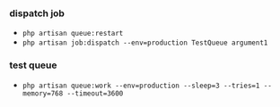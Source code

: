 ### dispatch job
- `php artisan queue:restart`
- `php artisan job:dispatch --env=production TestQueue argument1`

### test queue
- `php artisan queue:work --env=production --sleep=3 --tries=1 --memory=768 --timeout=3600`